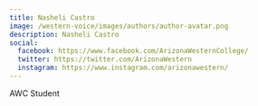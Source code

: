 ```yaml
---
title: Nasheli Castro
image: /western-voice/images/authors/author-avatar.png
description: Nasheli Castro
social:
  facebook: https://www.facebook.com/ArizonaWesternCollege/
  twitter: https://twitter.com/ArizonaWestern
  instagram: https://www.instagram.com/arizonawestern/
---
```


AWC Student